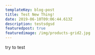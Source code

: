 ```yaml
---
templateKey: blog-post
title: Test New Thing!
date: 2019-06-10T09:06:44.613Z
description: testsdgsd
featuredpost: true
featuredimage: /img/products-grid2.jpg
---
```

try to test
